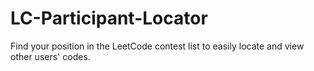 # LC-Participant-Locator
Find your position in the LeetCode contest list to easily locate and view other users' codes.
